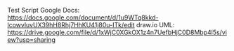 Test Script Google Docs: https://docs.google.com/document/d/1u9WTq8kkd-lcowvluvUX39hH8Rhj7HhKU41j80u-ITk/edit
draw.io UML: https://drive.google.com/file/d/1xWjC0XGkOX1z4n7UefbHjC0D8Mbp4l5s/view?usp=sharing
